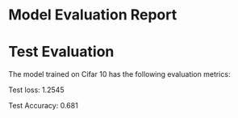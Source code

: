 
Model Evaluation Report
=======================

# Test Evaluation


The model trained on Cifar 10 has the following evaluation metrics: 

Test loss: 1.2545 

Test Accuracy: 0.681
